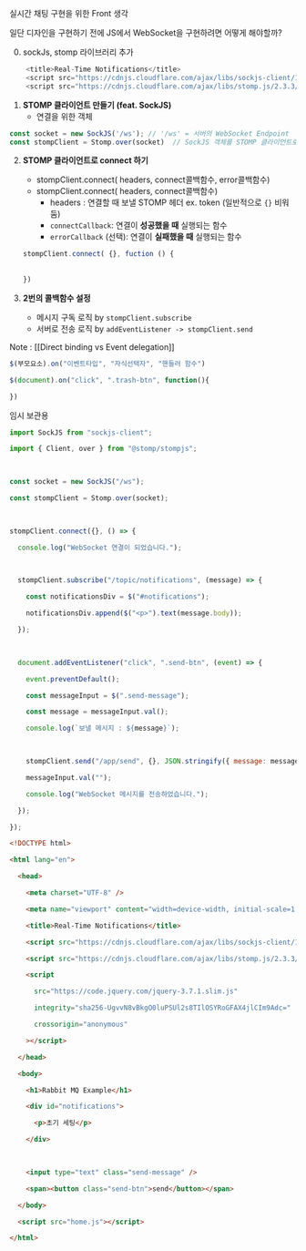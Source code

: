 
실시간 채팅 구현을 위한 Front 생각 

일단 디자인을 구현하기 전에 JS에서 WebSocket을 구현하려면 어떻게 해야할까?

0. sockJs, stomp 라이브러리 추가 
```javascript
    <title>Real-Time Notifications</title>
    <script src="https://cdnjs.cloudflare.com/ajax/libs/sockjs-client/1.5.1/sockjs.min.js"></script>
    <script src="https://cdnjs.cloudflare.com/ajax/libs/stomp.js/2.3.3/stomp.min.js"></script>
```
1. **STOMP 클라이언트 만들기 (feat. SockJS)**
	- 연결을 위한 객체 
```javascript
const socket = new SockJS('/ws'); // '/ws' = 서버의 WebSocket Endpoint 
const stompClient = Stomp.over(socket)  // SockJS 객체를 STOMP 클라이언트로 wrapping
```
	  
2. **STOMP 클라이언트로 connect 하기** 
	- stompClient.connect( headers, connect콜백함수, error콜백함수)
	- stompClient.connect( headers, connect콜백함수)
		- headers : 연결할 때 보낼 STOMP 헤더 ex. token (일반적으로 `{}` 비워둠)
		- `connectCallback`: 연결이 **성공했을 때** 실행되는 함수
		- `errorCallback` (선택): 연결이 **실패했을 때** 실행되는 함수
	```javascript 
	stompClient.connect( {}, fuction () {
			
			
	})
	```
	
3. **2번의 콜백함수 설정** 
	- 메시지 구독 로직 by `stompClient.subscribe`
	- 서버로 전송 로직 by `addEventListener -> stompClient.send`



Note : [[Direct binding vs Event delegation]]
```javascript
$(부모요소).on("이벤트타입", "자식선택자", "핸들러 함수")

$(document).on("click", ".trash-btn", function(){

})
```


임시 보관용 
```javascript
import SockJS from "sockjs-client";

import { Client, over } from "@stomp/stompjs";

  

const socket = new SockJS("/ws");

const stompClient = Stomp.over(socket);

  

stompClient.connect({}, () => {

  console.log("WebSocket 연결이 되었습니다.");

  

  stompClient.subscribe("/topic/notifications", (message) => {

    const notificationsDiv = $("#notifications");

    notificationsDiv.append($("<p>").text(message.body));

  });

  

  document.addEventListener("click", ".send-btn", (event) => {

    event.preventDefault();

    const messageInput = $(".send-message");

    const message = messageInput.val();

    console.log(`보낼 메시지 : ${message}`);

  

    stompClient.send("/app/send", {}, JSON.stringify({ message: message }));

    messageInput.val("");

    console.log("WebSocket 메시지를 전송하었습니다.");

  });

});
```

```html
<!DOCTYPE html>

<html lang="en">

  <head>

    <meta charset="UTF-8" />

    <meta name="viewport" content="width=device-width, initial-scale=1.0" />

    <title>Real-Time Notifications</title>

    <script src="https://cdnjs.cloudflare.com/ajax/libs/sockjs-client/1.5.1/sockjs.min.js"></script>

    <script src="https://cdnjs.cloudflare.com/ajax/libs/stomp.js/2.3.3/stomp.min.js"></script>

    <script

      src="https://code.jquery.com/jquery-3.7.1.slim.js"

      integrity="sha256-UgvvN8vBkgO0luPSUl2s8TIlOSYRoGFAX4jlCIm9Adc="

      crossorigin="anonymous"

    ></script>

  </head>

  <body>

    <h1>Rabbit MQ Example</h1>

    <div id="notifications">

      <p>초기 세팅</p>

    </div>

  

    <input type="text" class="send-message" />

    <span><button class="send-btn">send</button></span>

  </body>

  <script src="home.js"></script>

</html>
```